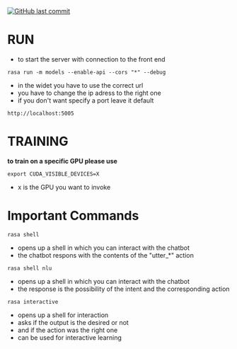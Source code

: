 <a href="https://github.com/bISSKRAFT/marketing_chatbot/tree/develop" target="_blank">
    <img src="https://img.shields.io/github/last-commit/navendu-pottekkat/nsfw-filter?style=flat-square" alt="GitHub last commit">
</a>

# RUN

- to start the server with connection to the front end

```
rasa run -m models --enable-api --cors "*" --debug
```

- in the widet you have to use the correct url
- you have to change the ip adress to the right one
- if you don't want specify a port leave it default

```
http://localhost:5005
```

# TRAINING
**to train on a specific GPU please use**

```
export CUDA_VISIBLE_DEVICES=X
```
- x is the GPU you want to invoke

# Important Commands

```
rasa shell
```
- opens up a shell in which you can interact with the chatbot
- the chatbot respons with the contents of the "utter_*" action

```
rasa shell nlu
```

- opens up a shell in which you can interact with the chatbot
- the response is the possibility of the intent and the corresponding action

```
rasa interactive
```

- opens up a shell for interaction
- asks if the output is the desired or not
- and if the action was the right one
- can be used for interactive learning


